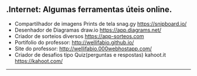 .Internet: Algumas ferramentas úteis online.
---------------
- Compartilhador de imagens Prints de tela snag.gy https://snipboard.io/
- Desenhador de Diagramas draw.io https://app.diagrams.net/
- Criador de sorteios diversos https://app-sorteos.com
- Portifolio do professor: http://wellifabio.github.io/
- Site do professor: http://wellifabio.000webhostapp.com/
- Criador de desafios tipo Quiz(perguntas e respostas) kahoot.it https://kahoot.com/
---------------